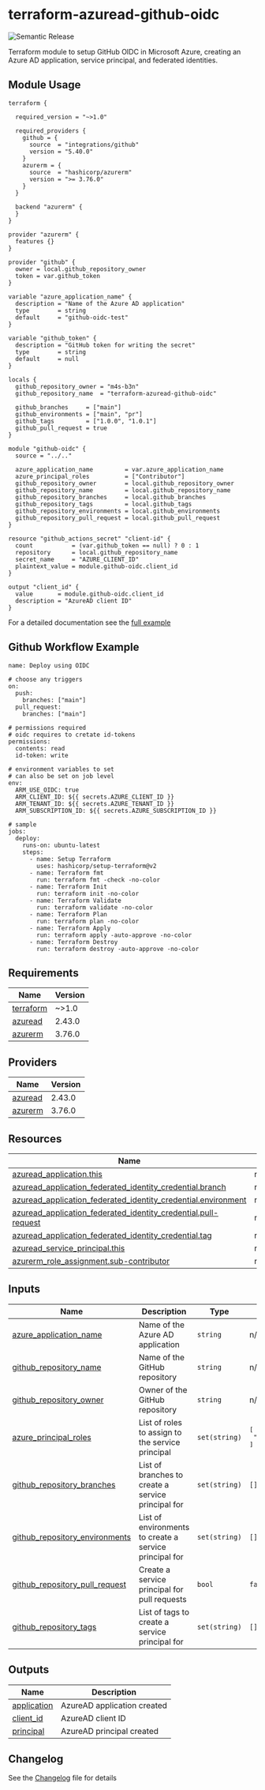 # terraform-azuread-github-oidc

![Semantic Release](https://github.com/m4s-b3n/terraform-azuread-github-oidc/actions/workflows/test-and-release.yml/badge.svg)

Terraform module to setup GitHub OIDC in Microsoft Azure, creating an Azure AD application, service principal, and federated identities.

<!-- BEGIN_TF_DOCS -->


## Module Usage

```hcl
terraform {

  required_version = "~>1.0"

  required_providers {
    github = {
      source  = "integrations/github"
      version = "5.40.0"
    }
    azurerm = {
      source  = "hashicorp/azurerm"
      version = ">= 3.76.0"
    }
  }

  backend "azurerm" {
  }
}

provider "azurerm" {
  features {}
}

provider "github" {
  owner = local.github_repository_owner
  token = var.github_token
}

variable "azure_application_name" {
  description = "Name of the Azure AD application"
  type        = string
  default     = "github-oidc-test"
}

variable "github_token" {
  description = "GitHub token for writing the secret"
  type        = string
  default     = null
}

locals {
  github_repository_owner = "m4s-b3n"
  github_repository_name  = "terraform-azuread-github-oidc"

  github_branches     = ["main"]
  github_environments = ["main", "pr"]
  github_tags         = ["1.0.0", "1.0.1"]
  github_pull_request = true
}

module "github-oidc" {
  source = "../.."

  azure_application_name         = var.azure_application_name
  azure_principal_roles          = ["Contributor"]
  github_repository_owner        = local.github_repository_owner
  github_repository_name         = local.github_repository_name
  github_repository_branches     = local.github_branches
  github_repository_tags         = local.github_tags
  github_repository_environments = local.github_environments
  github_repository_pull_request = local.github_pull_request
}

resource "github_actions_secret" "client-id" {
  count           = (var.github_token == null) ? 0 : 1
  repository      = local.github_repository_name
  secret_name     = "AZURE_CLIENT_ID"
  plaintext_value = module.github-oidc.client_id
}

output "client_id" {
  value       = module.github-oidc.client_id
  description = "AzureAD client ID"
}
```

For a detailed documentation see the [full example](examples/full/README.md)

## Github Workflow Example

```hcl
name: Deploy using OIDC

# choose any triggers
on:
  push:
    branches: ["main"]
  pull_request:
    branches: ["main"]

# permissions required
# oidc requires to cretate id-tokens
permissions:
  contents: read
  id-token: write

# environment variables to set
# can also be set on job level
env:
  ARM_USE_OIDC: true
  ARM_CLIENT_ID: ${{ secrets.AZURE_CLIENT_ID }}
  ARM_TENANT_ID: ${{ secrets.AZURE_TENANT_ID }}
  ARM_SUBSCRIPTION_ID: ${{ secrets.AZURE_SUBSCRIPTION_ID }}

# sample
jobs:
  deploy:
    runs-on: ubuntu-latest
    steps:
      - name: Setup Terraform
        uses: hashicorp/setup-terraform@v2
      - name: Terraform fmt
        run: terraform fmt -check -no-color
      - name: Terraform Init
        run: terraform init -no-color
      - name: Terraform Validate
        run: terraform validate -no-color
      - name: Terraform Plan
        run: terraform plan -no-color
      - name: Terraform Apply
        run: terraform apply -auto-approve -no-color
      - name: Terraform Destroy
        run: terraform destroy -auto-approve -no-color
```

## Requirements

| Name | Version |
|------|---------|
| <a name="requirement_terraform"></a> [terraform](#requirement\_terraform) | ~>1.0 |
| <a name="requirement_azuread"></a> [azuread](#requirement\_azuread) | 2.43.0 |
| <a name="requirement_azurerm"></a> [azurerm](#requirement\_azurerm) | 3.76.0 |

## Providers

| Name | Version |
|------|---------|
| <a name="provider_azuread"></a> [azuread](#provider\_azuread) | 2.43.0 |
| <a name="provider_azurerm"></a> [azurerm](#provider\_azurerm) | 3.76.0 |

## Resources

| Name | Type |
|------|------|
| [azuread_application.this](https://registry.terraform.io/providers/hashicorp/azuread/2.43.0/docs/resources/application) | resource |
| [azuread_application_federated_identity_credential.branch](https://registry.terraform.io/providers/hashicorp/azuread/2.43.0/docs/resources/application_federated_identity_credential) | resource |
| [azuread_application_federated_identity_credential.environment](https://registry.terraform.io/providers/hashicorp/azuread/2.43.0/docs/resources/application_federated_identity_credential) | resource |
| [azuread_application_federated_identity_credential.pull-request](https://registry.terraform.io/providers/hashicorp/azuread/2.43.0/docs/resources/application_federated_identity_credential) | resource |
| [azuread_application_federated_identity_credential.tag](https://registry.terraform.io/providers/hashicorp/azuread/2.43.0/docs/resources/application_federated_identity_credential) | resource |
| [azuread_service_principal.this](https://registry.terraform.io/providers/hashicorp/azuread/2.43.0/docs/resources/service_principal) | resource |
| [azurerm_role_assignment.sub-contributor](https://registry.terraform.io/providers/hashicorp/azurerm/3.76.0/docs/resources/role_assignment) | resource |

## Inputs

| Name | Description | Type | Default | Required |
|------|-------------|------|---------|:--------:|
| <a name="input_azure_application_name"></a> [azure\_application\_name](#input\_azure\_application\_name) | Name of the Azure AD application | `string` | n/a | yes |
| <a name="input_github_repository_name"></a> [github\_repository\_name](#input\_github\_repository\_name) | Name of the GitHub repository | `string` | n/a | yes |
| <a name="input_github_repository_owner"></a> [github\_repository\_owner](#input\_github\_repository\_owner) | Owner of the GitHub repository | `string` | n/a | yes |
| <a name="input_azure_principal_roles"></a> [azure\_principal\_roles](#input\_azure\_principal\_roles) | List of roles to assign to the service principal | `set(string)` | <pre>[<br>  "Contributor"<br>]</pre> | no |
| <a name="input_github_repository_branches"></a> [github\_repository\_branches](#input\_github\_repository\_branches) | List of branches to create a service principal for | `set(string)` | `[]` | no |
| <a name="input_github_repository_environments"></a> [github\_repository\_environments](#input\_github\_repository\_environments) | List of environments to create a service principal for | `set(string)` | `[]` | no |
| <a name="input_github_repository_pull_request"></a> [github\_repository\_pull\_request](#input\_github\_repository\_pull\_request) | Create a service principal for pull requests | `bool` | `false` | no |
| <a name="input_github_repository_tags"></a> [github\_repository\_tags](#input\_github\_repository\_tags) | List of tags to create a service principal for | `set(string)` | `[]` | no |

## Outputs

| Name | Description |
|------|-------------|
| <a name="output_application"></a> [application](#output\_application) | AzureAD application created |
| <a name="output_client_id"></a> [client\_id](#output\_client\_id) | AzureAD client ID |
| <a name="output_principal"></a> [principal](#output\_principal) | AzureAD principal created |


<!-- END_TF_DOCS -->

## Changelog
See the [Changelog](./CHANGELOG.md) file for details